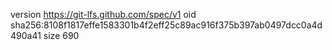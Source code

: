 version https://git-lfs.github.com/spec/v1
oid sha256:8108f1817effe1583301b4f2eff25c89ac916f375b397ab0497dcc0a4d490a41
size 690
